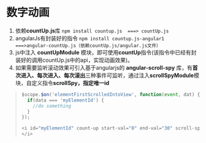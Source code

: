 # 数字动画

1. 依赖**countUp.js**库  `npm install countup.js  ===> countUp.js`
2. angularJs有封装好的指令  `npm install countup.js-angular1 ===>angular-countUp.js（依赖countUp.js/angular.js文件）`
3. js中注入 **countUpModule**  模块，即可使用**countUp**指令\(该指令中已经有封装好的调用countUp.js中的api，实现动画效果\)。
4. 如果需要监听滚动效果可引入基于angularjs的 **angular-scroll-spy** 库，有**首次进入、每次进入、每次滚出**三种事件可监听，通过注入**scrollSpyModule**模块，自定义指令**scrollSpy，**指定唯一**id**

> ```javascript
> $scope.$on('elementFirstScrolledIntoView', function(event, dat) {
>   if(data === 'myElementId') {
>     //do something
>   }
> });
> ```
>
> ```js
> <i id="myElementId" count-up start-val="0" end-val="30" scroll-spy-event="elementFirstScrolledIntoView" scroll-spy>
> </i>
> ```






